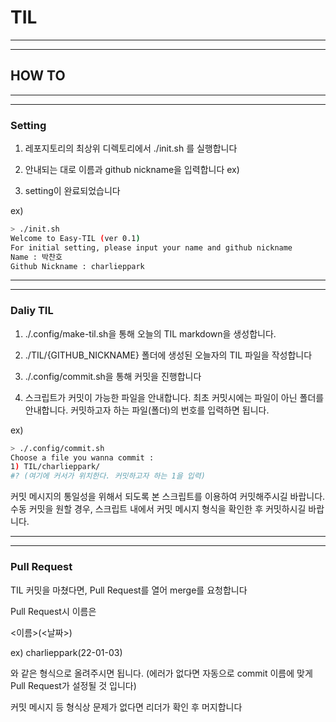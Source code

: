 # TIL

---

---

## HOW TO

---

---

### Setting

1. 레포지토리의 최상위 디렉토리에서 ./init.sh 를 실행합니다

2. 안내되는 대로 이름과 github nickname을 입력합니다 ex)

3. setting이 완료되었습니다

ex)
```bash
> ./init.sh
Welcome to Easy-TIL (ver 0.1)
For initial setting, please input your name and github nickname
Name : 박찬호
Github Nickname : charlieppark
```

---
---

### Daliy TIL

1. ./.config/make-til.sh을 통해 오늘의 TIL markdown을 생성합니다.

2. ./TIL/{GITHUB_NICKNAME} 폴더에 생성된 오늘자의 TIL 파일을 작성합니다

3. ./.config/commit.sh을 통해 커밋을 진행합니다

4. 스크립트가 커밋이 가능한 파일을 안내합니다. 최초 커밋시에는 파일이 아닌 폴더를 안내합니다. 커밋하고자 하는 파일(폴더)의 번호를 입력하면 됩니다.

ex)
```bash
> ./.config/commit.sh
Choose a file you wanna commit :
1) TIL/charlieppark/
#? (여기에 커서가 위치한다. 커밋하고자 하는 1을 입력)
```

커밋 메시지의 통일성을 위해서 되도록 본 스크립트를 이용하여 커밋해주시길 바랍니다. 수동 커밋을 원할 경우, 스크립트 내에서 커밋 메시지 형식을 확인한 후 커밋하시길 바랍니다.

---
---

### Pull Request

TIL 커밋을 마쳤다면, Pull Request를 열어 merge를 요청합니다

Pull Request시 이름은

<이름>(<날짜>)

ex) charlieppark(22-01-03)

와 같은 형식으로 올려주시면 됩니다. (에러가 없다면 자동으로 commit 이름에 맞게 Pull Request가 설정될 것 입니다)

커밋 메시지 등 형식상 문제가 없다면 리더가 확인 후 머지합니다
